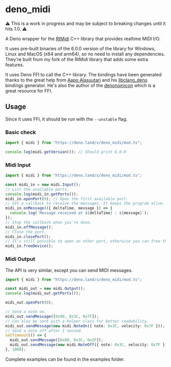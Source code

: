 # deno_midi

⚠️ This is a work in progress and may be subject to breaking changes until it
hits 1.0. ⚠️

A Deno wrapper for the [RtMidi](https://github.com/thestk/rtmidi) C++ library
that provides realtime MIDI I/O.

It uses pre-built binaries of the 6.0.0 version of the library for Windows,
Linux and MacOS (x64 and arm64), so no need to install any dependencies. They're
built from my fork of the RtMidi library that adds some extra features.

It uses Deno FFI to call the C++ library. The bindings have been generated
thanks to the great help from [Aapo Alasuutari](https://github.com/aapoalas) and
his [libclang_deno](https://github.com/aapoalas/libclang_deno) bindings
generator. He's also the author of the
[denonomicon](https://denonomicon.deno.dev/) which is a great resource for FFI.

## Usage

Since it uses FFI, it should be run with the `--unstable` flag.

### Basic check

```ts
import { midi } from "https://deno.land/x/deno_midi/mod.ts";

console.log(midi.getVersion()); // Should print 6.0.0
```

### Midi Input

```ts
import { midi } from "https://deno.land/x/deno_midi/mod.ts";

const midi_in = new midi.Input();
// List the available ports.
console.log(midi_in.getPorts());
midi_in.openPort(0); // Open the first available port.
// Set a callback to receive the messages. It keeps the program alive.
midi_in.onMessage(({ deltaTime, message }) => {
  console.log(`Message received at ${deltaTime} : ${message}`);
});
// Stop the callback when you're done.
midi_in.offMessage();
// Close the port.
midi_in.closePort();
// It's still possible to open an other port, otherwise you can free the device.
midi_in.freeDevice();
```

### Midi Output

The API is very similar, except you can send MIDI messages.

```ts
import { midi } from "https://deno.land/x/deno_midi/mod.ts";

const midi_out = new midi.Output();
console.log(midi_out.getPorts());

midi_out.openPort(0);

// Send a note on.
midi_out.sendMessage([0x90, 0x3C, 0x7F]);
// Can also be sent with a helper class for better readability.
midi_out.sendMessage(new midi.NoteOn({ note: 0x3C, velocity: 0x7F }));
// Send a note off after 1 second.
setTimeout(() => {
  midi_out.sendMessage([0x80, 0x3C, 0x2F]);
  midi_out.sendMessage(new midi.NoteOff({ note: 0x3C, velocity: 0x7F }));
}, 1000);
```

Complete examples can be found in the examples folder.
